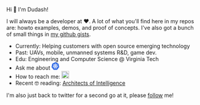 Hi 👋 I'm Dudash!

I will always be a developer at :heart:. A lot of what you'll find here in my repos are: howto examples, demos, and proof of concepts. I've also got a bunch of small things in [my github gists](https://gist.github.com/dudash).

- Currently: Helping customers with open source emerging technology
- Past: UAVs, mobile, unmanned systems R&D, game dev.
- Edu: Engineering and Computer Science @ Virginia Tech 
- Ask me about <img src="https://raw.githubusercontent.com/kubernetes/kubernetes/master/logo/logo.svg" width="20" height="20">
- How to reach me: <a href="https://twitter.com/dudashtweets"><img src="https://upload.wikimedia.org/wikipedia/en/9/9f/Twitter_bird_logo_2012.svg" width="20" height="20"></a>
- Recent 🤓 reading: [Architects of Intelligence](https://www.goodreads.com/book/show/41998128-architects-of-intelligence)

I'm also just back to twitter for a second go at it, please [follow](https://twitter.com/dudashtweets) me!

<!--
**dudash/dudash** is a ✨ _special_ ✨ repository because its `README.md` (this file) appears on your GitHub profile.

Here are some ideas to get you started:

- 🔭 I’m currently working on ...
- 🌱 I’m currently learning ...
- 👯 I’m looking to collaborate on ...
- 🤔 I’m looking for help with ...
- 💬 Ask me about ...
- 📫 How to reach me: [![Twitter](https://img.shields.io/twitter/follow/dudashtweets.svg?style=social&label=@dudashtweets)](https://twitter.com/dudashtweets)  
![dudashmetrics](https://raw.githubusercontent.com/dudash/dudash/main/github-metrics.svg)
- 😄 Pronouns: ...
- ⚡ Fun fact: ...
-->
